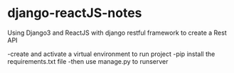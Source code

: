 # django-reactJS-notes
Using Django3 and ReactJS with django restful framework to create a Rest API

-create and activate a virtual environment to run project
-pip install the requirements.txt file
-then use manage.py to runserver
